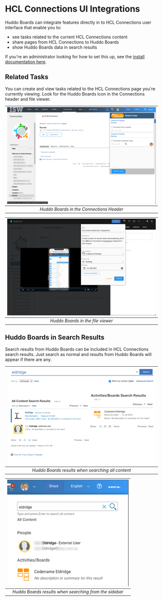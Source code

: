 HCL Connections UI Integrations
===============================
Huddo Boards can integrate features directly in to HCL Connections user interface that enable you to:

  - see tasks related to the current HCL Connections content
  - share pages from HCL Connections to Huddo Boards
  - show Huddo Boards data in search results

If you're an administrator looking for how to set this up, see the [install documentation here](/boards/connections/customizer/customizer-integrations-package/).

## Related Tasks
You can create and view tasks related to the HCL Connections page you're currently viewing. Look for the Huddo Boards icon in the Connections header and file viewer.


| ![Huddo Boards in the Connections Header](./header-tasks.png) |
|:--:|
|*Huddo Boards in the Connections Header*|


| ![Huddo Boards in the file viewer](./file-viewer-tasks.png) |
|:--:|
|*Huddo Boards in the file viewer*|

## Huddo Boards in Search Results
Search results from Huddo Boards can be included in HCL Connections search results. Just search as normal and results from Huddo Boards will appear if there are any.

| ![Search All Content](./search-allcontent.png) |
|:--:|
|*Huddo Boards results when searching all content*|


| ![Search Sidebar](./search-sidebar.png) |
|:--:|
|*Huddo Boards results when searching from the sidebar*|
